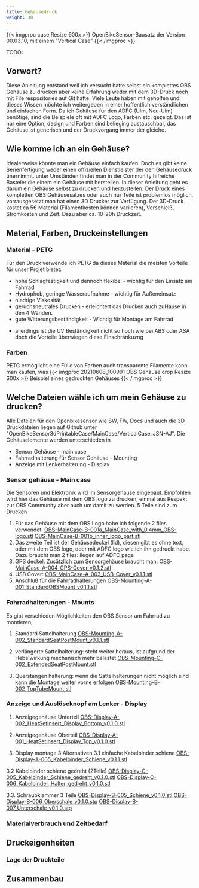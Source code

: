 ```yaml
---
title: Gehäusedruck
weight: 30
---
```


{{< imgproc case Resize 600x >}}
OpenBikeSensor-Bausatz der Version 00.03.10, mit einem "Vertical Case"
{{< /imgproc >}}

TODO:

## Vorwort?
Diese Anleitung entstand weil ich versucht hatte selbst ein komplettes OBS Gehäuse zu drucken aber keine Erfahrung weder mit dem 3D-Druck noch mit File respositories auf Git hatte. Viele Leute haben mit geholfen und dieses Wissen möchte ich weitergeben in einer hoffentlich verständlichen und einfachen Form. 
Da ich Gehäuse für den ADFC (Ulm, Neu-Ulm) benötige, sind die Beispiele oft mit ADFC Logo, Farben etc. gezeigt. Das ist nur eine Option, design und Farben sind belieging austauschbar, das Gehäuse ist generisch und der Druckvorgang immer der gleiche. 

## Wie komme ich an ein Gehäuse?
Idealerweise könnte man ein Gehäuse einfach kaufen. Doch es gibt keine Serienfertigung weder einen offiziellen Dienstleister der den Gehäusedruck ünernimmt.
unter Umständen findet man in der Community hifreiche Basteler die einem ein Gehäuse mit herstellen.
In dieser Anleitung geht es darum ein Gehäuse selbst zu drucken und herzustellen.
Der Druck eines kompletten OBS Gehäusesatzes oder auch nur Teile ist problemlos möglich, vorrausgesetzt man hat einen 3D Drucker zur Verfügung. Der 3D-Druck kostet ca 5€ Material (Filamentkosten können variieren), Verschleiß, Stromkosten und Zeit. Dazu aber ca. 10-20h Druckzeit.

## Material, Farben, Druckeinstellungen 
### Material - PETG
Für den Druck verwende ich PETG da dieses Material die meisten Vorteile für unser Projet bietet:
+ hohe Schlagfestigkeit und dennoch flexibel - wichtig für den Einsatz am Fahrrad
+ Hydrophob, geringe Wasseraufnahme - wichtig für Außeneinsatz
+ niedrige Viskosität
+ geruchsneutrales Drucken - erleichtert das Drucken auch zuHause in den 4 Wänden.
+ gute Witterungsbeständigkeit - Wichtig für Montage am Fahrrad
- allerdings ist die UV Beständigkeit nicht so hoch wie bei ABS oder ASA doch die Vorteile überwiegen diese Einschränkuzng

### Farben
PETG ermöglicht eine Fülle von Farben auch transparente Filamente kann man kaufen, was 
{{< imgproc 20210608_100901 OBS Gehäuse crop Resize 600x >}} 
Beispiel eines gedruckten Gehäuses {{< /imgproc >}}

## Welche Dateien wähle ich um mein Gehäuse zu drucken?
Alle Dateien für den Openbikesensor wie SW, FW, Docs und auch die 3D Druckdateien liegen auf Github unter "OpenBikeSensor3dPrintableCase/MainCase/VerticalCase_JSN-AJ".
Die Gehäuselemente werden unterschieden in 
+ Sensor Gehäuse - main case
+ Fahrradhalterung für Sensor Gehäuse - Mounting
+ Anzeige mit Lenkerhalterung - Display
### Sensor gehäuse - Main case
Die Sensoren und Elektronik wird im Sensorgehäuse eingebaut. Empfohlen wird hier das Gehäuse mit dem OBS logo zu drucken, einmal aus Respekt zur OBS Community aber auch um damit zu werden. 5 Teile sind zum Drucken
1. Für das Gehäuse mit dem OBS Logo habe ich folgende 2 files verwendet:
[OBS-MainCase-B-001a_MainCase_with_0.4mm_OBS-logo.stl](https://github.com/openbikesensor/OpenBikeSensor3dPrintableCase/blob/master/MainCase/VerticalCase_JSN-AJ/OBS-MainCase-B-001a_MainCase_with_0.4mm_OBS-logo.stl)
[OBS-MainCase-B-001b_inner_logo_part.stl](https://github.com/openbikesensor/OpenBikeSensor3dPrintableCase/blob/master/MainCase/VerticalCase_JSN-AJ/OBS-MainCase-B-001b_inner_logo_part.stl)
2. Das zweite Teil ist der Gehäusedeckel (lid), diesen gibt es ohne text, oder mit dem OBS logo, oder mit ADFC logo wie ich ihn gedruckt habe. Dazu braucht man 2 files:
liegen auf ADFC page
3. GPS deckel: Zusätzlich zum Sensorgehäuse braucht man: 
[OBS-MainCase-A-004_GPS-Cover_v0.1.2.stl](https://github.com/openbikesensor/OpenBikeSensor3dPrintableCase/blob/master/MainCase/VerticalCase_JSN-AJ/OBS-MainCase-A-004_GPS-Cover_v0.1.2.stl)
4. USB Cover:
[OBS-MainCase-A-003_USB-Cover_v0.1.1.stl](https://github.com/openbikesensor/OpenBikeSensor3dPrintableCase/blob/master/MainCase/VerticalCase_JSN-AJ/OBS-MainCase-A-003_USB-Cover_v0.1.1.stl)
5. Anschluß für die Fahrradhalterungen
[OBS-Mounting-A-001_StandardOBSMount_v0.1.1.stl](https://github.com/openbikesensor/OpenBikeSensor3dPrintableCase/blob/master/MainCase/VerticalCase_JSN-AJ/OBS-Mounting-A-001_StandardOBSMount_v0.1.1.stl)

### Fahrradhalterungen - Mounts
Es gibt verschieden Möglichkeiten den OBS Sensor am Fahrrad zu montieren,  
1. Standard Sattelhalterung
[OBS-Mounting-A-002_StandardSeatPostMount_v0.1.1.stl](https://github.com/openbikesensor/OpenBikeSensor3dPrintableCase/blob/master/MainCase/VerticalCase_JSN-AJ/OBS-Mounting-A-002_StandardSeatPostMount_v0.1.1.stl)
2. verlängerte Sattelhalterung: steht weiter heraus, ist aufgrund der Hebelwirkung mechanisch mehr belastet 
[OBS-Mounting-C-002_ExtendedSeatPostMount.stl](https://github.com/openbikesensor/OpenBikeSensor3dPrintableCase/blob/master/MainCase/VerticalCase_JSN-AJ/OBS-Mounting-C-002_ExtendedSeatPostMount.stl)

3. Querstangen halterung: wenn die Sattelhalterungen nicht möglich sind kann die Montage weiter vorne erfolgen
[OBS-Mounting-B-002_TopTubeMount.stl](https://github.com/openbikesensor/OpenBikeSensor3dPrintableCase/blob/master/MainCase/VerticalCase_JSN-AJ/OBS-Mounting-B-002_TopTubeMount.stl)

### Anzeige und Auslöseknopf am Lenker - Display
 1. Anzeigegehäuse Unterteil
[OBS-Display-A-002_HeatSetInsert_Display_Bottom_v0.1.0.stl](https://github.com/openbikesensor/OpenBikeSensor3dPrintableCase/blob/master/DisplayCase/SlideOnDisplay/OBS-Display-A-002_HeatSetInsert_Display_Bottom_v0.1.0.stl)

 2. Anzeigegehäuse Oberteil 
[OBS-Display-A-001_HeatSetInsert_Display_Top_v0.1.0.stl](https://github.com/openbikesensor/OpenBikeSensor3dPrintableCase/blob/master/DisplayCase/SlideOnDisplay/OBS-Display-A-001_HeatSetInsert_Display_Top_v0.1.0.stl)

 3. Display montage 3 Alternativen
3.1 einfache Kabelbinder schiene
[OBS-Display-A-005_Kabelbinder_Schiene_v0.1.1.stl](https://github.com/openbikesensor/OpenBikeSensor3dPrintableCase/blob/master/DisplayCase/SlideOnDisplay/OBS-Display-A-005_Kabelbinder_Schiene_v0.1.1.stl)

3.2 Kabelbinder schiene gedreht (2Teile)
[OBS-Display-C-005_Kabelbinder_Schiene_gedreht_v0.1.0.stl](https://github.com/openbikesensor/OpenBikeSensor3dPrintableCase/blob/master/DisplayCase/SlideOnDisplay/OBS-Display-C-005_Kabelbinder_Schiene_gedreht_v0.1.0.stl)
[OBS-Display-C-006_Kabelbinder_Halter_gedreht_v0.1.0.stl](https://github.com/openbikesensor/OpenBikeSensor3dPrintableCase/blob/master/DisplayCase/SlideOnDisplay/OBS-Display-C-006_Kabelbinder_Halter_gedreht_v0.1.0.stl)

3.3. Schraubklammer 3 Teile
[OBS-Display-B-005_Schiene_v0.1.0.stl](https://github.com/openbikesensor/OpenBikeSensor3dPrintableCase/blob/master/DisplayCase/SlideOnDisplay/OBS-Display-B-005_Schiene_v0.1.0.stl)
[OBS-Display-B-006_Oberschale_v0.1.0.stp](https://github.com/openbikesensor/OpenBikeSensor3dPrintableCase/blob/master/DisplayCase/SlideOnDisplay/OBS-Display-B-006_Oberschale_v0.1.0.stp)
[OBS-Display-B-007_Unterschale_v0.1.0.stp](https://github.com/openbikesensor/OpenBikeSensor3dPrintableCase/blob/master/DisplayCase/SlideOnDisplay/OBS-Display-B-007_Unterschale_v0.1.0.stp)

### Materialverbrauch und Zeitbedarf

## Druckeigenheiten
### Lage der Druckteile

## Zusammenbau


